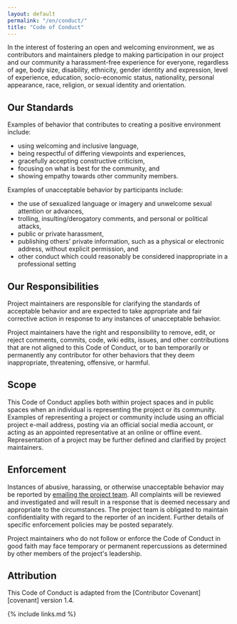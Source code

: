```yaml
---
layout: default
permalink: "/en/conduct/"
title: "Code of Conduct"
---
```


In the interest of fostering an open and welcoming environment, we as
contributors and maintainers pledge to making participation in our
project and our community a harassment-free experience for everyone,
regardless of age, body size, disability, ethnicity, gender identity
and expression, level of experience, education, socio-economic status,
nationality, personal appearance, race, religion, or sexual identity
and orientation.

## Our Standards

Examples of behavior that contributes to creating a positive
environment include:

* using welcoming and inclusive language,
* being respectful of differing viewpoints and experiences,
* gracefully accepting constructive criticism,
* focusing on what is best for the community, and
* showing empathy towards other community members.

Examples of unacceptable behavior by participants include:

* the use of sexualized language or imagery and unwelcome sexual
  attention or advances,
* trolling, insulting/derogatory comments, and personal or political
  attacks,
* public or private harassment,
* publishing others' private information, such as a physical or
  electronic address, without explicit permission, and
* other conduct which could reasonably be considered inappropriate in
  a professional setting

## Our Responsibilities

Project maintainers are responsible for clarifying the standards of
acceptable behavior and are expected to take appropriate and fair
corrective action in response to any instances of unacceptable
behavior.

Project maintainers have the right and responsibility to remove, edit,
or reject comments, commits, code, wiki edits, issues, and other
contributions that are not aligned to this Code of Conduct, or to ban
temporarily or permanently any contributor for other behaviors that
they deem inappropriate, threatening, offensive, or harmful.

## Scope

This Code of Conduct applies both within project spaces and in public
spaces when an individual is representing the project or its
community. Examples of representing a project or community include
using an official project e-mail address, posting via an official
social media account, or acting as an appointed representative at an
online or offline event. Representation of a project may be further
defined and clarified by project maintainers.

## Enforcement

Instances of abusive, harassing, or otherwise unacceptable behavior
may be reported by [emailing the project team]({{site.email}}). All
complaints will be reviewed and investigated and will result in a
response that is deemed necessary and appropriate to the
circumstances. The project team is obligated to maintain
confidentiality with regard to the reporter of an incident.  Further
details of specific enforcement policies may be posted separately.

Project maintainers who do not follow or enforce the Code of Conduct
in good faith may face temporary or permanent repercussions as
determined by other members of the project's leadership.

## Attribution

This Code of Conduct is adapted from
the [Contributor Covenant][covenant] version 1.4.

{% include links.md %}
